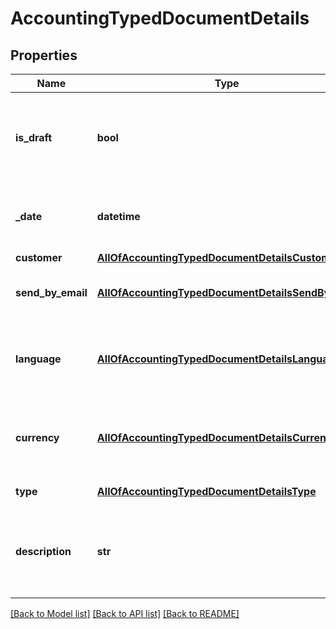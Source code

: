 # AccountingTypedDocumentDetails

## Properties
Name | Type | Description | Notes
------------ | ------------- | ------------- | -------------
**is_draft** | **bool** | Save document as draft&lt;div&gt;&lt;i&gt;Leave empty for final document&lt;/i&gt;&lt;/div&gt; | [optional] 
**_date** | **datetime** | Document date&lt;div&gt;&lt;i&gt;Defaults to the current date&lt;/i&gt;&lt;/div&gt; | [optional] 
**customer** | [**AllOfAccountingTypedDocumentDetailsCustomer**](AllOfAccountingTypedDocumentDetailsCustomer.md) | Customer | 
**send_by_email** | [**AllOfAccountingTypedDocumentDetailsSendByEmail**](AllOfAccountingTypedDocumentDetailsSendByEmail.md) | Send document by email after creation | [optional] 
**language** | [**AllOfAccountingTypedDocumentDetailsLanguage**](AllOfAccountingTypedDocumentDetailsLanguage.md) | Document language&lt;div&gt;&lt;i&gt;Defaults to the company language&lt;/i&gt;&lt;/div&gt; | [optional] 
**currency** | [**AllOfAccountingTypedDocumentDetailsCurrency**](AllOfAccountingTypedDocumentDetailsCurrency.md) | Document currency&lt;div&gt;&lt;i&gt;Defaults to the company currency&lt;/i&gt;&lt;/div&gt; | [optional] 
**type** | [**AllOfAccountingTypedDocumentDetailsType**](AllOfAccountingTypedDocumentDetailsType.md) | Document type | 
**description** | **str** | Document description. The description is shown in the printed document. | [optional] 

[[Back to Model list]](../README.md#documentation-for-models) [[Back to API list]](../README.md#documentation-for-api-endpoints) [[Back to README]](../README.md)

